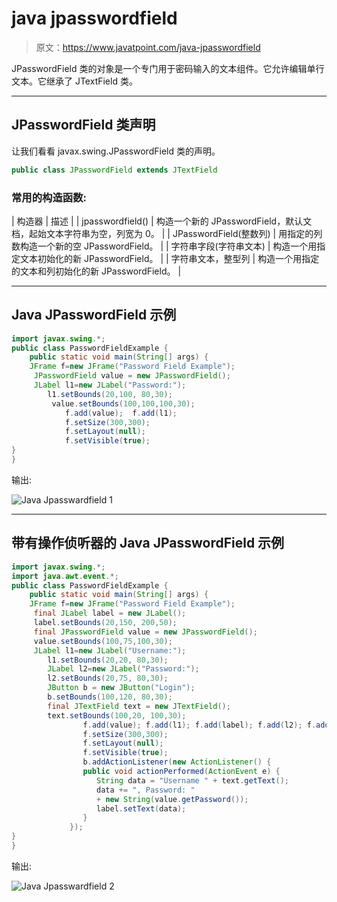 # java jpasswordfield

> 原文：<https://www.javatpoint.com/java-jpasswordfield>

JPasswordField 类的对象是一个专门用于密码输入的文本组件。它允许编辑单行文本。它继承了 JTextField 类。

* * *

## JPasswordField 类声明

让我们看看 javax.swing.JPasswordField 类的声明。

```java
public class JPasswordField extends JTextField

```

### 常用的构造函数:

| 构造器 | 描述 |
| jpasswordfield() | 构造一个新的 JPasswordField，默认文档，起始文本字符串为空，列宽为 0。 |
| JPasswordField(整数列) | 用指定的列数构造一个新的空 JPasswordField。 |
| 字符串字段(字符串文本) | 构造一个用指定文本初始化的新 JPasswordField。 |
| 字符串文本，整型列 | 构造一个用指定的文本和列初始化的新 JPasswordField。 |

* * *

## Java JPasswordField 示例

```java
import javax.swing.*;  
public class PasswordFieldExample {
	public static void main(String[] args) {  
	JFrame f=new JFrame("Password Field Example");  
	 JPasswordField value = new JPasswordField(); 
	 JLabel l1=new JLabel("Password:");  
	    l1.setBounds(20,100, 80,30);  
	     value.setBounds(100,100,100,30);  
            f.add(value);  f.add(l1);
            f.setSize(300,300);  
            f.setLayout(null);  
            f.setVisible(true);   
}
}

```

输出:

![Java Jpasswardfield 1](../img/3f75b9bd23aa5535109112bd782fdd4c.png)

* * *

## 带有操作侦听器的 Java JPasswordField 示例

```java
import javax.swing.*;  
import java.awt.event.*;
public class PasswordFieldExample {
	public static void main(String[] args) {  
	JFrame f=new JFrame("Password Field Example");  
	 final JLabel label = new JLabel();          
	 label.setBounds(20,150, 200,50);
	 final JPasswordField value = new JPasswordField(); 
	 value.setBounds(100,75,100,30); 
	 JLabel l1=new JLabel("Username:");  
	    l1.setBounds(20,20, 80,30);  
	    JLabel l2=new JLabel("Password:");  
	    l2.setBounds(20,75, 80,30);  
	    JButton b = new JButton("Login");
	    b.setBounds(100,120, 80,30);  
	    final JTextField text = new JTextField();
	    text.setBounds(100,20, 100,30);  
                f.add(value); f.add(l1); f.add(label); f.add(l2); f.add(b); f.add(text);
                f.setSize(300,300);  
                f.setLayout(null);  
                f.setVisible(true);   
                b.addActionListener(new ActionListener() {
                public void actionPerformed(ActionEvent e) {     
                   String data = "Username " + text.getText();
                   data += ", Password: " 
                   + new String(value.getPassword()); 
                   label.setText(data);        
                }
             }); 
}
}

```

输出:

![Java Jpasswardfield 2](../img/32ad748e1ae9dfffcfef897f31bcc972.png)